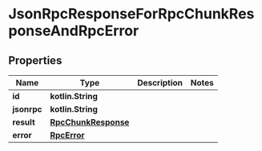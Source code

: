 
# JsonRpcResponseForRpcChunkResponseAndRpcError

## Properties
| Name | Type | Description | Notes |
| ------------ | ------------- | ------------- | ------------- |
| **id** | **kotlin.String** |  |  |
| **jsonrpc** | **kotlin.String** |  |  |
| **result** | [**RpcChunkResponse**](RpcChunkResponse.md) |  |  |
| **error** | [**RpcError**](RpcError.md) |  |  |



